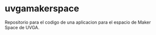 # uvgamakerspace
Repositorio para el codigo de una aplicacion para el espacio de Maker Space de UVGA.
